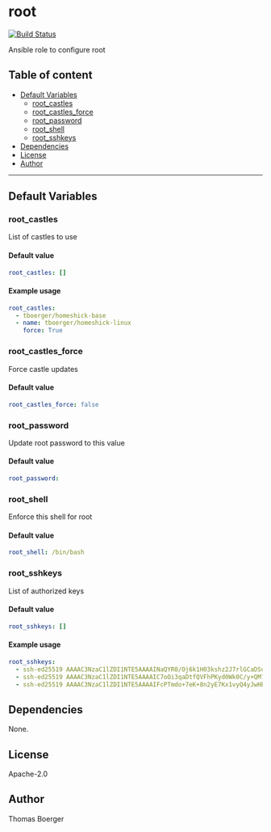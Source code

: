 # root

[![Build Status](https://cloud.drone.io/api/badges/machippie/root/status.svg)](https://cloud.drone.io/machippie/root)

Ansible role to configure root

## Table of content

* [Default Variables](#default-variables)
  * [root_castles](#root_castles)
  * [root_castles_force](#root_castles_force)
  * [root_password](#root_password)
  * [root_shell](#root_shell)
  * [root_sshkeys](#root_sshkeys)
* [Dependencies](#dependencies)
* [License](#license)
* [Author](#author)

---

## Default Variables

### root_castles

List of castles to use

#### Default value

```YAML
root_castles: []
```

#### Example usage

```YAML
root_castles:
  - tboerger/homeshick-base
  - name: tboerger/homeshick-linux
    force: True
```

### root_castles_force

Force castle updates

#### Default value

```YAML
root_castles_force: false
```

### root_password

Update root password to this value

#### Default value

```YAML
root_password:
```

### root_shell

Enforce this shell for root

#### Default value

```YAML
root_shell: /bin/bash
```

### root_sshkeys

List of authorized keys

#### Default value

```YAML
root_sshkeys: []
```

#### Example usage

```YAML
root_sshkeys:
  - ssh-ed25519 AAAAC3NzaC1lZDI1NTE5AAAAINaQYR0/Oj6k1H03kshz2J7rlGCaDSuaGPhhOs9FcZfn tboerger@host1
  - ssh-ed25519 AAAAC3NzaC1lZDI1NTE5AAAAIC7oOi3qaDtfQVFhPKyd0Wk0C/y+QM71vtln8Rl44NlB tboerger@host2
  - ssh-ed25519 AAAAC3NzaC1lZDI1NTE5AAAAIFcPTmdo+7eK+8n2yE7Kx1vyQ4yJwHBngvQOt1MPhKhR tboerger@host3
```

## Dependencies

None.

## License

Apache-2.0

## Author

Thomas Boerger
